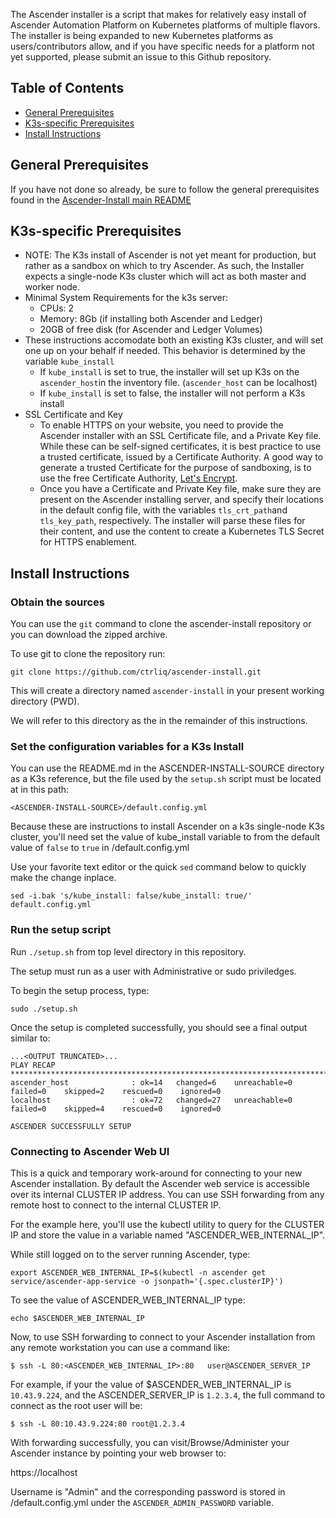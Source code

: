 The Ascender installer is a script that makes for relatively easy
install of Ascender Automation Platform on Kubernetes platforms of
multiple flavors. The installer is being expanded to new Kubernetes
platforms as users/contributors allow, and if you have specific needs
for a platform not yet supported, please submit an issue to this
Github repository.

## Table of Contents

- [General Prerequisites](#general-prerequisites)
- [K3s-specific Prerequisites](#k3s-specific-prerequisites)
- [Install Instructions](#install-instructions)

## General Prerequisites

If you have not done so already, be sure to follow the general
prerequisites found in the [Ascender-Install main
README](../../README.md#general-prerequisites)

## K3s-specific Prerequisites

- NOTE: The K3s install of Ascender is not yet meant for production,
  but rather as a sandbox on which to try Ascender. As such, the
  Installer expects a single-node K3s cluster which will act as both
  master and worker node.
- Minimal System Requirements for the k3s server:
    - CPUs: 2
    - Memory: 8Gb (if installing both Ascender and Ledger)
    - 20GB of free disk (for Ascender and Ledger Volumes)
- These instructions accomodate both an existing K3s cluster, and will
  set one up on your behalf if needed. This behavior is determined by
  the variable `kube_install`
  - If `kube_install` is set to true, the installer will set up K3s on
    the `ascender_host`in the inventory file. (`ascender_host` can be
    localhost)
  - If `kube_install` is set to false, the installer will not perform
    a K3s install
- SSL Certificate and Key
  - To enable HTTPS on your website, you need to provide the Ascender
    installer with an SSL Certificate file, and a Private Key
    file. While these can be self-signed certificates, it is best
    practice to use a trusted certificate, issued by a Certificate
    Authority. A good way to generate a trusted Certificate for the
    purpose of sandboxing, is to use the free Certificate Authority,
    [Let's Encrypt](https://letsencrypt.org/getting-started/).
  - Once you have a Certificate and Private Key file, make sure they
    are present on the Ascender installing server, and specify their
    locations in the default config file, with the variables
    `tls_crt_path`and `tls_key_path`, respectively. The installer will
    parse these files for their content, and use the content to create
    a Kubernetes TLS Secret for HTTPS enablement.

## Install Instructions

### Obtain the sources

You can use the `git` command to clone the ascender-install repository or you can download the zipped archive. 

To use git to clone the repository run:

```
git clone https://github.com/ctrliq/ascender-install.git
```
This will create a directory named `ascender-install` in your present working directory (PWD).

We will refer to this directory as the <ASCENDER-INSTALL-SOURCE> in the remainder of this instructions.

### Set the configuration variables for a K3s Install

You can use the README.md in the ASCENDER-INSTALL-SOURCE directory as a K3s reference, but
the file used by the `setup.sh` script must be located at in this path:

```
<ASCENDER-INSTALL-SOURCE>/default.config.yml
```

Because these are instructions to install Ascender on a k3s single-node K3s cluster, you'll need set the value of kube_install variable 
to from the default value of `false` to `true` in <ASCENDER-INSTALL-SOURCE>/default.config.yml

Use your favorite text editor or the quick `sed` command below to quickly make the change inplace. 

```
sed -i.bak 's/kube_install: false/kube_install: true/' default.config.yml
```

### Run the setup script

Run `./setup.sh` from top level directory in this repository.

The setup must run as a user with Administrative or sudo priviledges.  

To begin the setup process, type:

```
sudo ./setup.sh
```

Once the setup is completed successfully, you should see a final output similar to:

```
...<OUTPUT TRUNCATED>...
PLAY RECAP *************************************************************************************************************************
ascender_host              : ok=14   changed=6    unreachable=0    failed=0    skipped=2    rescued=0    ignored=0
localhost                  : ok=72   changed=27   unreachable=0    failed=0    skipped=4    rescued=0    ignored=0

ASCENDER SUCCESSFULLY SETUP
```


### Connecting to Ascender Web UI

This is a quick and temporary work-around for connecting to your new Ascender installation. 
By default the Ascender web service is accessible over its internal CLUSTER IP address. 
You can use SSH forwarding from any remote host to connect to the internal CLUSTER IP.

For the example here, you'll use the kubectl utility to query for the CLUSTER IP and store the value in a variable named "ASCENDER_WEB_INTERNAL_IP". 

While still logged on to the server running Ascender, type:

```
export ASCENDER_WEB_INTERNAL_IP=$(kubectl -n ascender get service/ascender-app-service -o jsonpath='{.spec.clusterIP}')
```

To see the value of ASCENDER_WEB_INTERNAL_IP type:

```
echo $ASCENDER_WEB_INTERNAL_IP
```

Now, to use SSH forwarding to connect to your Ascender installation from any remote workstation you can use a command like:

```
$ ssh -L 80:<ASCENDER_WEB_INTERNAL_IP>:80   user@ASCENDER_SERVER_IP
```

For example, if your the value of $ASCENDER_WEB_INTERNAL_IP is `10.43.9.224`, and the ASCENDER_SERVER_IP is `1.2.3.4`, the full command to connect as the root user will be:

```
$ ssh -L 80:10.43.9.224:80 root@1.2.3.4
```

With forwarding successfully, you can visit/Browse/Administer your Ascender instance by pointing your web browser to:

https://localhost


Username is "Admin" and the corresponding password is stored in <ASCENDER-INSTALL-SOURCE>/default.config.yml under the `ASCENDER_ADMIN_PASSWORD` variable.


